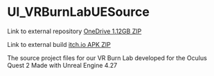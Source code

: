 # UI_VRBurnLabUESource

Link to external repository [OneDrive 1.12GB ZIP](https://vandalsuidaho-my.sharepoint.com/:u:/g/personal/jcooper_uidaho_edu/EYtCeBEqud9ElNAW7k_vCRAB7FgDUrnDUSj-BIiwDVIEtg?e=C7Lki0)

Link to external build [itch.io APK ZIP]()

The source project files for our VR Burn Lab developed for the Oculus Quest 2
Made with Unreal Engine 4.27
